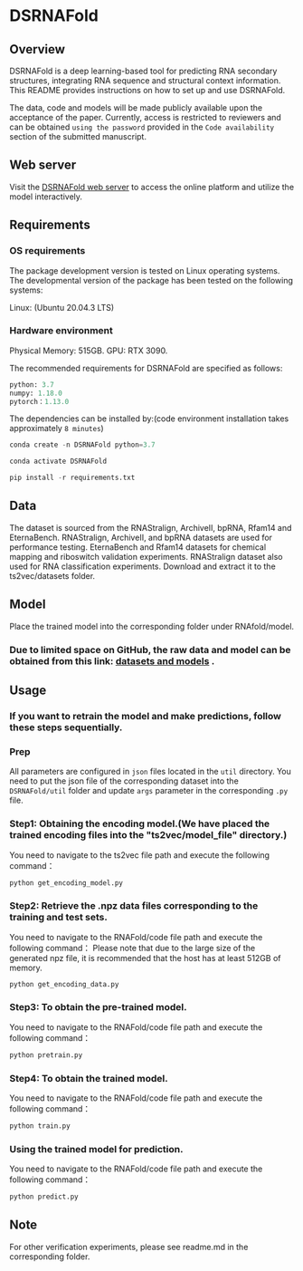 # DSRNAFold

## Overview
DSRNAFold is a deep learning-based tool for predicting RNA secondary structures, integrating RNA sequence and structural context information. This README provides instructions on how to set up and use DSRNAFold.

The data, code and models will be made publicly available upon the acceptance of the paper. Currently, access is restricted to reviewers and can be obtained `using the password` provided in the `Code availability` section of the submitted manuscript.

## Web server

Visit the [DSRNAFold web server](http://123.60.79.219:5000) to access the online platform and utilize the model interactively.

## Requirements

### OS requirements
  The package development version is tested on Linux operating systems. The developmental version of the package has been tested on the following systems:
  
Linux: (Ubuntu 20.04.3 LTS)

### Hardware environment
Physical Memory: 515GB.
GPU: RTX 3090.

The recommended requirements for DSRNAFold are specified as follows:

```python
python: 3.7
numpy: 1.18.0
pytorch：1.13.0
```

The dependencies can be installed by:(code environment installation takes approximately `8 minutes`)
```python
conda create -n DSRNAFold python=3.7
```
```python
conda activate DSRNAFold
```
```python
pip install -r requirements.txt
```

## Data

The dataset is sourced from the RNAStralign, ArchiveII, bpRNA, Rfam14 and EternaBench. RNAStralign, ArchiveII, and bpRNA datasets are used for performance testing. EternaBench and Rfam14 datasets for chemical mapping and riboswitch validation experiments. RNAStralign dataset also used for RNA classification experiments. Download and extract it to the ts2vec/datasets folder.


## Model
Place the trained model into the corresponding folder under RNAfold/model.

### Due to limited space on GitHub, the raw data and model can be obtained from this link: [datasets and models](https://drive.google.com/drive/folders/1Jk9e-gTk1xlpYomsDCJ9OyCJD0aFXJQF?usp=sharing) .

## Usage

### If you want to retrain the model and make predictions, follow these steps sequentially.

### Prep
  All parameters are configured in `json` files located in the `util` directory. 
  You need to put the json file of the corresponding dataset into the `DSRNAFold/util` folder and update `args` parameter in the corresponding `.py` file.

### Step1: Obtaining the encoding model.(We have placed the trained encoding files into the "ts2vec/model_file" directory.)

You need to navigate to the ts2vec file path and execute the following command：
```python
python get_encoding_model.py
```

###  Step2: Retrieve the .npz data files corresponding to the training and test sets.

You need to navigate to the RNAFold/code file path and execute the following command：
Please note that due to the large size of the generated npz file, it is recommended that the host has at least 512GB of memory.

```python
python get_encoding_data.py
```

### Step3: To obtain the pre-trained model.

You need to navigate to the RNAFold/code file path and execute the following command：

```python
python pretrain.py

```

### Step4: To obtain the trained model.
You need to navigate to the RNAFold/code file path and execute the following command：
```python
python train.py
```

### Using the trained model for prediction.
You need to navigate to the RNAFold/code file path and execute the following command：
```python
python predict.py
```

## Note
  For other verification experiments, please see readme.md in the corresponding folder.
